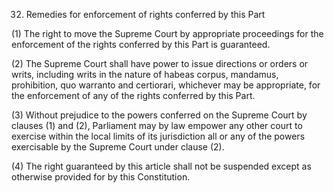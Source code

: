 32. Remedies for enforcement of rights conferred by this Part

(1) The right to move the Supreme Court by appropriate proceedings for the enforcement of the rights conferred by this Part is guaranteed.

(2) The Supreme Court shall have power to issue directions or orders or writs, including writs in the nature of habeas corpus, mandamus, prohibition, quo warranto and certiorari, whichever may be appropriate, for the enforcement of any of the rights conferred by this Part.

(3) Without prejudice to the powers conferred on the Supreme Court by clauses (1) and (2), Parliament may by law empower any other court to exercise within the local limits of its jurisdiction all or any of the powers exercisable by the Supreme Court under clause (2).

(4) The right guaranteed by this article shall not be suspended except as otherwise provided for by this Constitution.

